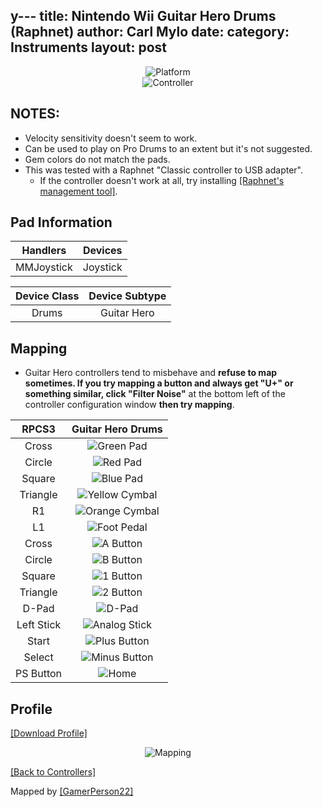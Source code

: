 y---
title: Nintendo Wii Guitar Hero Drums (Raphnet)
author: Carl Mylo
date: 
category: Instruments
layout: post
---

<div align="center"> <img src="https://raw.githubusercontent.com/hmxmilohax/rb3-pc/main/assets/images/instruments/plat/wii.png" alt="Platform" title="Platform"></div>

<div align="center"> <img src="https://raw.githubusercontent.com/hmxmilohax/rb3-pc/main/assets/images/instruments/cont/ghdrmscontroller.png" alt="Controller" title="Controller"></div>

## NOTES:

* Velocity sensitivity doesn't seem to work.
* Can be used to play on Pro Drums to an extent but it's not suggested.
* Gem colors do not match the pads.
* This was tested with a Raphnet "Classic controller to USB adapter".
	* If the controller doesn't work at all, try installing [[Raphnet's management tool]](https://www.raphnet-tech.com/products/adapter_manager/index.php).

## Pad Information

| Handlers | Devices |
|:------------------:|:---------------------:|
| MMJoystick | Joystick |

| Device Class | Device Subtype |
|:------------------:|:---------------------:|
| Drums | Guitar Hero |

## Mapping

* Guitar Hero controllers tend to misbehave and **refuse to map sometimes. If you try mapping a button and always get "U+" or something similar, click "Filter Noise"** at the bottom left of the controller configuration window **then try mapping**.

| **RPCS3** | **Guitar Hero Drums** |
|:--------:|:-----------------:|
| Cross | ![Green Pad](https://raw.githubusercontent.com/hmxmilohax/rb3-pc/main/assets/images/btns/drms/gh/gp.png "Green Pad") |
| Circle | ![Red Pad](https://raw.githubusercontent.com/hmxmilohax/rb3-pc/main/assets/images/btns/drms/gh/rp.png "Red Pad") |
| Square | ![Blue Pad](https://raw.githubusercontent.com/hmxmilohax/rb3-pc/main/assets/images/btns/drms/gh/bp.png "Blue Pad") |
| Triangle | ![Yellow Cymbal](https://raw.githubusercontent.com/hmxmilohax/rb3-pc/main/assets/images/btns/drms/gh/yc.png "Yellow Cymbal") |
| R1 | ![Orange Cymbal](https://raw.githubusercontent.com/hmxmilohax/rb3-pc/main/assets/images/btns/drms/gh/oc.png "Orange Cymbal") |
| L1 | ![Foot Pedal](https://raw.githubusercontent.com/hmxmilohax/rb3-pc/main/assets/images/btns/drms/gh/kp.png "Foot Pedal") |
| Cross | ![A Button](https://raw.githubusercontent.com/hmxmilohax/rb3-pc/main/assets/images/btns/ctrls/wii/a.png "A Button") |
| Circle | ![B Button](https://raw.githubusercontent.com/hmxmilohax/rb3-pc/main/assets/images/btns/ctrls/wii/b.png "B Button") |
| Square | ![1 Button](https://raw.githubusercontent.com/hmxmilohax/rb3-pc/main/assets/images/btns/ctrls/wii/1.png "1 Button") |
| Triangle | ![2 Button](https://raw.githubusercontent.com/hmxmilohax/rb3-pc/main/assets/images/btns/ctrls/wii/2.png "2 Button") |
| D-Pad | ![D-Pad](https://raw.githubusercontent.com/hmxmilohax/rb3-pc/main/assets/images/btns/ctrls/wii/dpad.png "D-Pad") |
| Left Stick | ![Analog Stick](https://raw.githubusercontent.com/hmxmilohax/rb3-pc/main/assets/images/btns/ctrls/wii/ls.png "Analog Stick") |
| Start | ![Plus Button](https://raw.githubusercontent.com/hmxmilohax/rb3-pc/main/assets/images/btns/ctrls/wii/plu.png "Plus Button") |
| Select | ![Minus Button](https://raw.githubusercontent.com/hmxmilohax/rb3-pc/main/assets/images/btns/ctrls/wii/min.png "Minus Button") |
| PS Button | ![Home](https://raw.githubusercontent.com/hmxmilohax/rb3-pc/main/assets/images/btns/ctrls/wii/home.png "Home") |

## Profile

[[Download Profile]](https://github.com/hmxmilohax/rb3-pc/raw/main/instrument-repo/Wii%20Guitar%20Hero%20Drums.7z)

<div align="center"> <img src="https://raw.githubusercontent.com/hmxmilohax/rb3-pc/main/assets/images/instruments/maps/wiighdrmsmapping.png" alt="Mapping" title="Mapping"></div>

[[Back to Controllers]](https://rb3pc.milohax.org/english/controllers/)

Mapped by [[GamerPerson22]](https://www.youtube.com/channel/UCC5SlXPlnlGwBG7w6mvfx8g)